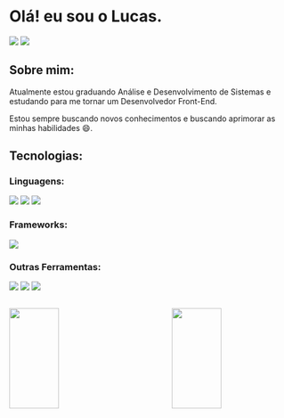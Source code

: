 # Olá! eu sou o Lucas.
<div>
  <a href = "mailto:devpress.lucaswats@gmail.com"><img src="https://img.shields.io/badge/Gmail-D14836?style=for-the-badge&logo=gmail&logoColor=white" target="_blank"></a>
  <a href="https://www.linkedin.com/in/lucas-de-souza-xavier-9822ab231/" target="_blank"><img src="https://img.shields.io/badge/-LinkedIn-%230077B5?style=for-the-badge&logo=linkedin&logoColor=white" target="_blank"></a> 
 </div> 

## Sobre mim:
Atualmente estou graduando Análise e Desenvolvimento de Sistemas e estudando para me tornar um Desenvolvedor Front-End.

Estou sempre buscando novos conhecimentos e buscando aprimorar as minhas habilidades :smile:.

## Tecnologias:

### Linguagens:
<div>
<img src="https://img.shields.io/badge/HTML5-E34F26?style=for-the-badge&logo=html5&logoColor=white"/>
<img src="https://img.shields.io/badge/CSS3-1572B6?style=for-the-badge&logo=css3&logoColor=white"/>
<img src="https://img.shields.io/badge/JavaScript-323330?style=for-the-badge&logo=javascript&logoColor=F7DF1E"/>
<div/>

### Frameworks:
<img src="https://img.shields.io/badge/Bootstrap-563D7C?style=for-the-badge&logo=bootstrap&logoColor=white"/>

### Outras Ferramentas:

<div>
<img src="https://img.shields.io/badge/Sass-CC6699?style=for-the-badge&logo=sass&logoColor=white"/>
<img src="https://img.shields.io/badge/GitHub-100000?style=for-the-badge&logo=github&logoColor=white"/>
<img src="https://img.shields.io/badge/GIT-E44C30?style=for-the-badge&logo=git&logoColor=white"/>
<div/>

##

<div>
  <a href="https://github.com/LucasSXdev">
  <img width = "42%" height="180em" src="https://github-readme-stats.vercel.app/api?username=lucasSXdev&show_icons=true&title_color=fff&icon_color=7159c1&text_color=f8f8f2&bg_color=171c24&count_private=true"/>
  <img width = "42%" align = "right" height = "180em" src="https://github-readme-stats.vercel.app/api/top-langs/?username=lucasSXdev&layout=compact&title_color=fff&text_color=f8f8f2&hide=java&bg_color=171c24"/>
</div>





